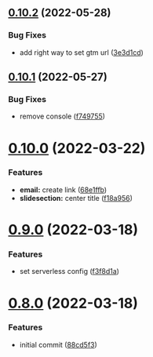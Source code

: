 ## [0.10.2](https://github.com/Dev-DigiFresh/Bluejay-Bikes/compare/v0.10.1...v0.10.2) (2022-05-28)


### Bug Fixes

* add right  way to set gtm url ([3e3d1cd](https://github.com/Dev-DigiFresh/Bluejay-Bikes/commit/3e3d1cd887dbad788fc648cb1846ab6e7b9f0b2b))



## [0.10.1](https://github.com/Dev-DigiFresh/Bluejay-Bikes/compare/v0.10.0...v0.10.1) (2022-05-27)


### Bug Fixes

* remove console ([f749755](https://github.com/Dev-DigiFresh/Bluejay-Bikes/commit/f7497559e8c9ca9ab15a76a6c66132cf2e745d7b))



# [0.10.0](https://github.com/Dev-DigiFresh/Bluejay-Bikes/compare/v0.9.0...v0.10.0) (2022-03-22)


### Features

* **email:** create link ([68e1ffb](https://github.com/Dev-DigiFresh/Bluejay-Bikes/commit/68e1ffb1c93549eaf1882dafad4897bda4dfe03d))
* **slidesection:** center title ([f18a956](https://github.com/Dev-DigiFresh/Bluejay-Bikes/commit/f18a956ba2527dbcbf942fcf26a6614c023b5e43))



# [0.9.0](https://github.com/Dev-DigiFresh/Bluejay-Bikes/compare/v0.8.0...v0.9.0) (2022-03-18)


### Features

* set serverless config ([f3f8d1a](https://github.com/Dev-DigiFresh/Bluejay-Bikes/commit/f3f8d1a7227cd299b0d13ed1f12b6cce356bac07))



# [0.8.0](https://github.com/Dev-DigiFresh/Bluejay-Bikes/compare/88cd5f3bff959e93df167a22aa1403e1b5615262...v0.8.0) (2022-03-18)


### Features

* initial commit ([88cd5f3](https://github.com/Dev-DigiFresh/Bluejay-Bikes/commit/88cd5f3bff959e93df167a22aa1403e1b5615262))



